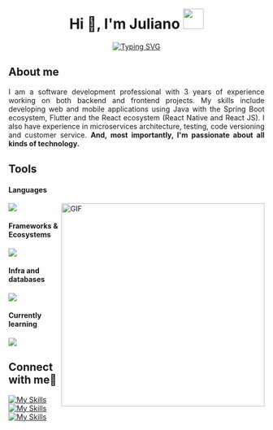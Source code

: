 <h1 align="center">Hi 👋, I'm Juliano <img height="40" src="https://emoji.gg/assets/emoji/7333-parrotdance.gif"></h1>

<p align="center">
<a href="https://git.io/typing-svg"><img src="https://readme-typing-svg.demolab.com?font=Fira+Code&duration=4000&pause=1000&color=000000&center=true&vCenter=true&multiline=true&random=false&width=700&height=40&lines=A+passionate+Java+and+front-end+developer+from+Brazil." alt="Typing SVG" /></a>
</p>

<h2>About me</h2>  
<p align="justify">I am a software development professional with 3 years of experience working on both backend and frontend projects. My skills include developing web and mobile applications using Java with the Spring Boot ecosystem, Flutter and the React ecosystem (React Native and React JS). I also have experience in microservices architecture, testing, code versioning and customer service. <b>And, most importantly, I'm passionate about all kinds of technology.</b></b></p>

<h2>Tools</h2>

<h4>Languages</h4>  
<img src="https://skillicons.dev/icons?i=java,kotlin,cs,python,dart,ts,js" />
<img align="right" width="400" alt="GIF" src="https://github.com/julianoccm/julianoccm/assets/66191563/f680e554-bb71-4dab-a7ce-bfb995e15772">


<h4>Frameworks & Ecosystems</h4>  
<img src="https://skillicons.dev/icons?i=spring,flutter,react,angular,dotnet,nodejs" />

<h4>Infra and databases</h4>  
<img src="https://skillicons.dev/icons?i=gcp,aws,docker,mysql,postgresql" />

<h4>Currently learning</h4>  
<img src="https://skillicons.dev/icons?i=ruby,rails" />


<h2>Connect with me🤝</h2> 

[![My Skills](https://skillicons.dev/icons?i=linkedin)](https://www.linkedin.com/in/julianoccmoreira/)
[![My Skills](https://skillicons.dev/icons?i=devto)](https://dev.to/julianoccmoreira)
[![My Skills](https://skillicons.dev/icons?i=stackoverflow)](https://stackoverflow.com/users/17686914/juliano-colere-c-moreira)

